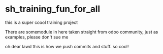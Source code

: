 # sh_training_fun_for_all
this is a super coool training project 

There are somemodule in here taken straight from odoo community, just as examples, please don't sue me

oh dear lawd this is how we push commits and stuff. so cool!
